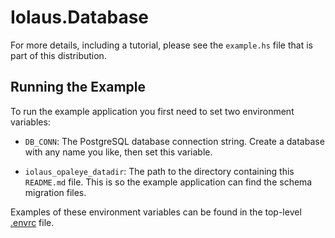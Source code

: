 Iolaus.Database
===============

For more details, including a tutorial, please see the `example.hs`
file that is part of this distribution.

Running the Example
-------------------

To run the example application you first need to set two environment
variables:

  * `DB_CONN`: The PostgreSQL database connection string.  Create a
    database with any name you like, then set this variable.

  * `iolaus_opaleye_datadir`: The path to the directory containing
    this `README.md` file.  This is so the example application can
    find the schema migration files.


Examples of these environment variables can be found in the
top-level [.envrc](../.envrc) file.
